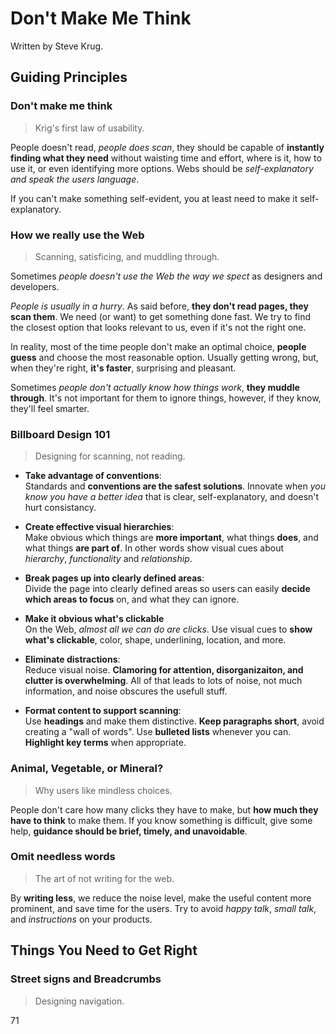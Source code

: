 # Don't Make Me Think

Written by Steve Krug.

## Guiding Principles

### Don't make me think

>Krig's first law of usability.

People doesn't read, *people does scan*, they should be capable of **instantly finding what they need** without waisting time and effort, where is it, how to use it, or even identifying more options. Webs should be *self-explanatory and speak the users language*.

If you can't make something self-evident, you at least need to make it self-explanatory.

### How we really use the Web

>Scanning, satisficing, and muddling through.

Sometimes *people doesn't use the Web the way we spect* as designers and developers.

*People is usually in a hurry*. As said before, **they don't read pages, they scan them**. We need (or want) to get something done fast. We try to find the closest option that looks relevant to us, even if it's not the right one.

In reality, most of the time people don't make an optimal choice, **people guess** and choose the most reasonable option. Usually getting wrong, but, when they're right, **it's faster**, surprising and pleasant.

Sometimes *people don't actually know how things work*, **they muddle through**. It's not important for them to ignore things, however, if they know, they'll feel smarter.

### Billboard Design 101

>Designing for scanning, not reading.

- **Take advantage of conventions**:  
Standards and **conventions are the safest solutions**. Innovate when *you know you have a better idea* that is clear, self-explanatory, and doesn't hurt consistancy.

- **Create effective visual hierarchies**:  
Make obvious which things are **more important**, what things **does**, and what things **are part of**. In other words show visual cues about *hierarchy*, *functionality* and *relationship*.

- **Break pages up into clearly defined areas**:  
Divide the page into clearly defined areas so users can easily **decide which areas to focus** on, and what they can ignore.

- **Make it obvious what's clickable**  
On the Web, *almost all we can do are clicks*. Use visual cues to **show what's clickable**, color, shape, underlining, location, and more.

- **Eliminate distractions**:  
Reduce visual noise. **Clamoring for attention, disorganizaiton, and clutter is overwhelming**. All of that leads to lots of noise, not much information, and noise obscures the usefull stuff.

- **Format content to support scanning**:  
Use **headings** and make them distinctive. **Keep paragraphs short**, avoid creating a "wall of words". Use **bulleted lists** whenever you can. **Highlight key terms** when appropriate.

### Animal, Vegetable, or Mineral?

>Why users like mindless choices.

People don't care how many clicks they have to make, but **how much they have to think** to make them. If you know something is difficult, give some help, **guidance should be brief, timely, and unavoidable**.

### Omit needless words

>The art of not writing for the web.

By **writing less**, we reduce the noise level, make the useful content more prominent, and save time for the users. Try to avoid *happy talk*, *small talk*, and *instructions* on your products.

## Things You Need to Get Right

### Street signs and Breadcrumbs

>Designing navigation.

71
